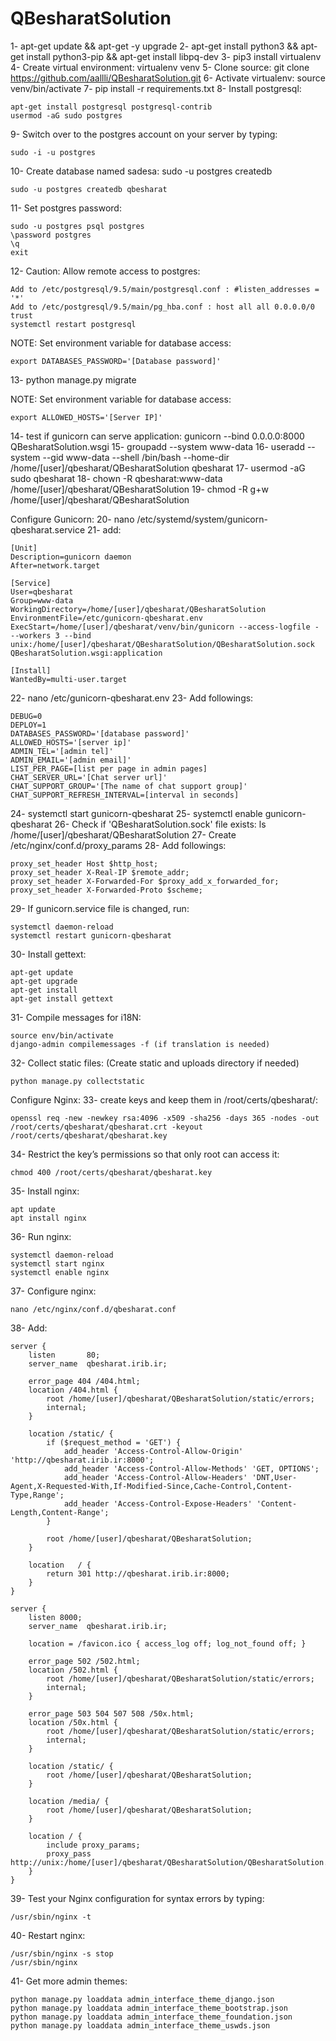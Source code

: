# QBesharatSolution

1- apt-get update && apt-get -y upgrade
2- apt-get install python3 && apt-get install python3-pip && apt-get install libpq-dev
3- pip3 install virtualenv
4- Create virtual environment: virtualenv venv
5- Clone source: git clone https://github.com/aallli/QBesharatSolution.git
6- Activate virtualenv: source venv/bin/activate
7- pip install -r requirements.txt
8- Install postgresql:

    apt-get install postgresql postgresql-contrib
    usermod -aG sudo postgres

9- Switch over to the postgres account on your server by typing:
    
    sudo -i -u postgres

10- Create database named sadesa: sudo -u postgres createdb

    sudo -u postgres createdb qbesharat

11- Set postgres password: 
    
    sudo -u postgres psql postgres
    \password postgres
    \q
    exit 

12- Caution: Allow remote access to postgres:
    
    Add to /etc/postgresql/9.5/main/postgresql.conf : #listen_addresses = '*'
    Add to /etc/postgresql/9.5/main/pg_hba.conf : host all all 0.0.0.0/0 trust
    systemctl restart postgresql

NOTE: Set environment variable for database access: 

    export DATABASES_PASSWORD='[Database password]'

13- python manage.py migrate

NOTE: Set environment variable for database access: 

    export ALLOWED_HOSTS='[Server IP]'
    
14- test if gunicorn can serve application: gunicorn --bind 0.0.0.0:8000 QBesharatSolution.wsgi
15- groupadd --system www-data
16- useradd --system --gid www-data --shell /bin/bash --home-dir /home/[user]/qbesharat/QBesharatSolution qbesharat
17- usermod -aG sudo qbesharat
18- chown -R qbesharat:www-data /home/[user]/qbesharat/QBesharatSolution
19- chmod -R g+w /home/[user]/qbesharat/QBesharatSolution

Configure Gunicorn:
20- nano /etc/systemd/system/gunicorn-qbesharat.service
21- add:
    
    [Unit]
    Description=gunicorn daemon
    After=network.target
    
    [Service]
    User=qbesharat
    Group=www-data
    WorkingDirectory=/home/[user]/qbesharat/QBesharatSolution
    EnvironmentFile=/etc/gunicorn-qbesharat.env
    ExecStart=/home/[user]/qbesharat/venv/bin/gunicorn --access-logfile - --workers 3 --bind unix:/home/[user]/qbesharat/QBesharatSolution/QBesharatSolution.sock QBesharatSolution.wsgi:application
    
    [Install]
    WantedBy=multi-user.target
        
22- nano /etc/gunicorn-qbesharat.env
23- Add followings:
    
    DEBUG=0
    DEPLOY=1
    DATABASES_PASSWORD='[database password]'
    ALLOWED_HOSTS='[server ip]'
    ADMIN_TEL='[admin tel]'
    ADMIN_EMAIL='[admin email]'
    LIST_PER_PAGE=[list per page in admin pages]
    CHAT_SERVER_URL='[Chat server url]'
    CHAT_SUPPORT_GROUP='[The name of chat support group]'
    CHAT_SUPPORT_REFRESH_INTERVAL=[interval in seconds]
    
24- systemctl start gunicorn-qbesharat
25- systemctl enable gunicorn-qbesharat
26- Check if 'QBesharatSolution.sock' file exists: ls /home/[user]/qbesharat/QBesharatSolution
27- Create /etc/nginx/conf.d/proxy_params
28- Add followings:

    proxy_set_header Host $http_host;
    proxy_set_header X-Real-IP $remote_addr;
    proxy_set_header X-Forwarded-For $proxy_add_x_forwarded_for;
    proxy_set_header X-Forwarded-Proto $scheme;

29- If gunicorn.service file is changed, run:

    systemctl daemon-reload
    systemctl restart gunicorn-qbesharat

30- Install gettext:

    apt-get update
    apt-get upgrade
    apt-get install
    apt-get install gettext

31- Compile messages for i18N:
    
    source env/bin/activate
    django-admin compilemessages -f (if translation is needed)

32- Collect static files: (Create static and uploads directory if needed)
 
    python manage.py collectstatic

Configure Nginx:
33- create keys and keep them in /root/certs/qbesharat/:
    
    openssl req -new -newkey rsa:4096 -x509 -sha256 -days 365 -nodes -out /root/certs/qbesharat/qbesharat.crt -keyout /root/certs/qbesharat/qbesharat.key

34- Restrict the key’s permissions so that only root can access it:
    
    chmod 400 /root/certs/qbesharat/qbesharat.key

35- Install nginx:

    apt update
    apt install nginx

36- Run nginx:

    systemctl daemon-reload
    systemctl start nginx
    systemctl enable nginx
    
37- Configure nginx:

    nano /etc/nginx/conf.d/qbesharat.conf

38- Add:
    
    server {
        listen       80;
        server_name  qbesharat.irib.ir;
    
        error_page 404 /404.html;
        location /404.html {
            root /home/[user]/qbesharat/QBesharatSolution/static/errors;
            internal;
        }
    
        location /static/ {
            if ($request_method = 'GET') {
                add_header 'Access-Control-Allow-Origin' 'http://qbesharat.irib.ir:8000';
                add_header 'Access-Control-Allow-Methods' 'GET, OPTIONS';
                add_header 'Access-Control-Allow-Headers' 'DNT,User-Agent,X-Requested-With,If-Modified-Since,Cache-Control,Content-Type,Range';
                add_header 'Access-Control-Expose-Headers' 'Content-Length,Content-Range';
            }
    
            root /home/[user]/qbesharat/QBesharatSolution;
        }
    
        location   / {
            return 301 http://qbesharat.irib.ir:8000;
        }
    }
    
    server {
        listen 8000;
        server_name  qbesharat.irib.ir;
    
        location = /favicon.ico { access_log off; log_not_found off; }
    
        error_page 502 /502.html;
        location /502.html {
            root /home/[user]/qbesharat/QBesharatSolution/static/errors;
            internal;
        }
    
        error_page 503 504 507 508 /50x.html;
        location /50x.html {
            root /home/[user]/qbesharat/QBesharatSolution/static/errors;
            internal;
        }
    
        location /static/ {
            root /home/[user]/qbesharat/QBesharatSolution;
        }
    
        location /media/ {
            root /home/[user]/qbesharat/QBesharatSolution;
        }
    
        location / {
            include proxy_params;
            proxy_pass http://unix:/home/[user]/qbesharat/QBesharatSolution/QBesharatSolution.sock;
        }
    }

39- Test your Nginx configuration for syntax errors by typing: 

    /usr/sbin/nginx -t

40- Restart nginx:

    /usr/sbin/nginx -s stop
    /usr/sbin/nginx

41- Get more admin themes:
    
    python manage.py loaddata admin_interface_theme_django.json
    python manage.py loaddata admin_interface_theme_bootstrap.json
    python manage.py loaddata admin_interface_theme_foundation.json
    python manage.py loaddata admin_interface_theme_uswds.json